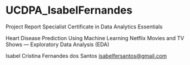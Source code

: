 # UCDPA_IsabelFernandes

Project Report 
Specialist Certificate in Data Analytics Essentials

Heart Disease Prediction Using Machine Learning
Netflix Movies and TV Shows — Exploratory Data Analysis (EDA)




Isabel Cristina Fernandes dos Santos
isabelfersantos@gmail.com


